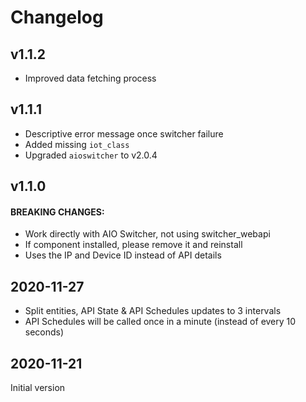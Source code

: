 # Changelog

## v1.1.2

- Improved data fetching process

## v1.1.1

- Descriptive error message once switcher failure
- Added missing `iot_class`
- Upgraded `aioswitcher` to v2.0.4

## v1.1.0

#### BREAKING CHANGES:
- Work directly with AIO Switcher, not using switcher_webapi
- If component installed, please remove it and reinstall
- Uses the IP and Device ID instead of API details

## 2020-11-27

- Split entities, API State & API Schedules updates to 3 intervals
- API Schedules will be called once in a minute (instead of every 10 seconds)

## 2020-11-21
Initial version
